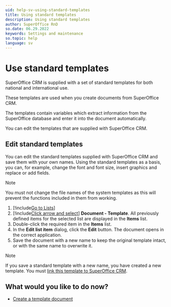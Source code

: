 ```yaml
---
uid: help-sv-using-standard-templates
title: Using standard templates
description: Using standard templates
author: SuperOffice RnD
so.date: 06.29.2022
keywords: Settings and maintenance
so.topic: help
language: sv
---
```


# Use standard templates

SuperOffice CRM is supplied with a set of standard templates for both national and international use.

These templates are used when you create documents from SuperOffice CRM.

The templates contain variables which extract information from the SuperOffice database and enter it into the document automatically.

You can edit the templates that are supplied with SuperOffice CRM.

## Edit standard templates

You can edit the standard templates supplied with SuperOffice CRM and save them with your own names. Using the standard templates as a basis, you can, for example, change the font and font size, insert graphics and replace or add fields.

> [!NOTE]
> You must not change the file names of the system templates as this will prevent the functions included in them from working.

1. [!include[Go to Lists](includes/goto-lists.md)]
2. [!include[Click arrow and select](includes/expand-list.md)] **Document - Template**.
    All previously defined items for the selected list are displayed in the **Items** list.
3. Double-click the required item in the **Items** list.
4. In the **Edit list item** dialog, click the **Edit** button. The document opens in the correct application.
5. Save the document with a new name to keep the original template intact, or with the same name to overwrite it.

> [!NOTE]
> If you save a standard template with a new name, you have created a new template. You must [link this template to SuperOffice CRM][1].

## What would you like to do now?

* [Create a template document][2]

<!-- Referenced links -->
[1]: add-template.md
[2]: creating-template-document.md

<!-- Referenced images -->

